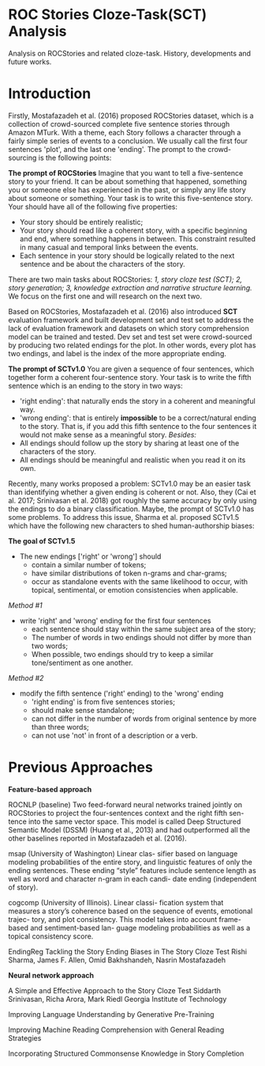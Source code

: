 # ROC Stories Cloze-Task(SCT) Analysis

Analysis on ROCStories and related cloze-task. History, developments and future works.

# Introduction

Firstly, Mostafazadeh et al. (2016) proposed ROCStories dataset, which is a collection of crowd-sourced complete five sentence stories through Amazon MTurk. With a theme, each Story follows a character through a fairly simple series of events to a conclusion. We usually call the first four sentences 'plot', and the last one 'ending'. The prompt to the crowd-sourcing is the following points:

**The prompt of ROCStories**
Imagine that you want to tell a five-sentence story to your friend. It can be about something that happened, something you or someone else has experienced in the past, or simply any life story about someone or something. Your task is to write this five-sentence story. Your should have all of the following five properties:
* Your story should be entirely realistic;
* Your story should read like a coherent story, with a specific beginning and end, where something happens in between. This constraint resulted in many casual and temporal links between the events.
* Each sentence in your story should be logically related to the next sentence and be about the characters of the story.

There are two main tasks about ROCStories: *1, story cloze test (SCT); 2, story generation; 3, knowledge extraction and narrative structure learning.* We focus on the first one and will research on the next two.

Based on ROCStories, Mostafazadeh et al. (2016) also introduced **SCT** evaluation framework and built development set and test set to address the lack of evaluation framework and datasets on which story comprehension model can be trained and tested. Dev set and test set were crowd-sourced by producing two related endings for the plot. In other words, every plot has two endings, and label is the index of the more appropriate ending.

**The prompt of SCTv1.0**
You are given a sequence of four sentences, which together form a coherent four-sentence story. Your task is to write the fifth sentence which is an ending to the story in two ways:
* 'right ending': that naturally ends the story in a coherent and meaningful way.
* 'wrong ending': that is entirely **impossible** to be a correct/natural ending to the story. That is, if you add this fifth sentence to the four sentences it would not make sense as a meaningful story.
*Besides:*
* All endings should follow up the story by sharing at least one of the characters of the story.
* All endings should be meaningful and realistic when you read it on its own.

Recently, many works proposed a problem: SCTv1.0 may be an easier task than identifying whether a given ending is coherent or not. Also, they (Cai et al. 2017; Srinivasan et al. 2018) got roughly the same accuracy by only using the endings to do a binary classification. Maybe, the prompt of SCTv1.0 has some problems. To address this issue, Sharma et al. proposed SCTv1.5 which have the following new characters to shed human-authorship biases:

**The goal of SCTv1.5**
* The new endings ['right' or 'wrong'] should
    * contain a similar number of tokens;
    * have similar distributions of token n-grams and char-grams;
    * occur as standalone events with the same likelihood to occur, with topical, sentimental, or emotion consistencies when applicable.

*Method #1*
* write 'right' and 'wrong' ending for the first four sentences
    * each sentence should stay within the same subject area of the story;
    * The number of words in two endings should not differ by more than two words;
    * When possible, two endings should try to keep a similar tone/sentiment as one another.

*Method #2*
* modify the fifth sentence ('right' ending) to the 'wrong' ending
    * 'right ending' is from five sentences stories;
    * should make sense standalone;
    * can not differ in the number of words from original sentence by more than three words;
    * can not use 'not' in front of a description or a verb.

# Previous Approaches

**Feature-based approach**

ROCNLP (baseline) Two feed-forward neural networks trained jointly on ROCStories to project the four-sentences context and the right fifth sen- tence into the same vector space. This model is called Deep Structured Semantic Model (DSSM) (Huang et al., 2013) and had outperformed all the other baselines reported in Mostafazadeh et al. (2016).

msap (University of Washington) Linear clas- sifier based on language modeling probabilities of the entire story, and linguistic features of only the ending sentences. These ending “style” features include sentence length as well as word and character n-gram in each candi- date ending (independent of story).

cogcomp (University of Illinois). Linear classi- fication system that measures a story’s coherence based on the sequence of events, emotional trajec- tory, and plot consistency. This model takes into account frame-based and sentiment-based lan- guage modeling probabilities as well as a topical consistency score.

EndingReg 
Tackling the Story Ending Biases in The Story Cloze Test
Rishi Sharma, James F. Allen, Omid Bakhshandeh, Nasrin Mostafazadeh

**Neural network approach**

A Simple and Effective Approach to the Story Cloze Test
Siddarth Srinivasan, Richa Arora, Mark Riedl
Georgia Institute of Technology

Improving Language Understanding by Generative Pre-Training

Improving Machine Reading Comprehension with General Reading Strategies

Incorporating Structured Commonsense Knowledge in Story Completion